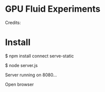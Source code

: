 # GPU Fluid Experiments

Credits:



# Install

 $ npm install connect serve-static

 $ node server.js

Server running on 8080...

Open browser 

